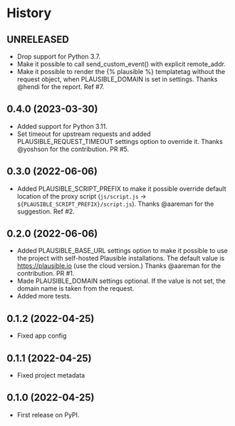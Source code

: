 # History

## UNRELEASED

- Drop support for Python 3.7.
- Make it possible to call send_custom_event() with explicit remote_addr.
- Make it possible to render the {% plausible %} templatetag without the request object, when PLAUSIBLE_DOMAIN is set
  in settings. Thanks @hendi for the report. Ref #7.

## 0.4.0 (2023-03-30)

- Added support for Python 3.11.
- Set timeout for upstream requests and added PLAUSIBLE_REQUEST_TIMEOUT settings option to override it. Thanks @yoshson for the contribution. PR #5.

## 0.3.0 (2022-06-06)

- Added PLAUSIBLE_SCRIPT_PREFIX to make it possible override default location of the proxy script (`js/script.js` -> `${PLAUSIBLE_SCRIPT_PREFIX}/script.js`). Thanks @aareman for the suggestion. Ref #2.

## 0.2.0 (2022-06-06)

- Added PLAUSIBLE_BASE_URL settings option to make it possible to use the project with self-hosted Plausible installations. The default value is https://plausible.io (use the cloud version.) Thanks @aareman for the contribution. PR #1.
- Made PLAUSIBLE_DOMAIN settings optional. If the value is not set, the domain name is taken from the request.
- Added more tests.

## 0.1.2 (2022-04-25)

- Fixed app config

## 0.1.1 (2022-04-25)

- Fixed project metadata

## 0.1.0 (2022-04-25)

- First release on PyPI.
